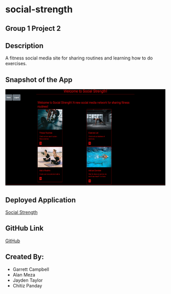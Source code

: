 # social-strength
## Group 1 Project 2

## Description
A fitness social media site for sharing routines and learning how to do exercises.

## Snapshot of the App
<img src="./public/images/snapshot.png" height="300px" width="500px" alt="Social Strength Screenshot">

## Deployed Application
[Social Strength](social-strength.herokuapp.com)

## GitHub Link
[GitHub](https://github.com/swvmpdad/social-strength)

## Created By:
- Garrett Campbell
- Alan Meza
- Jayden Taylor
- Chitiz Panday